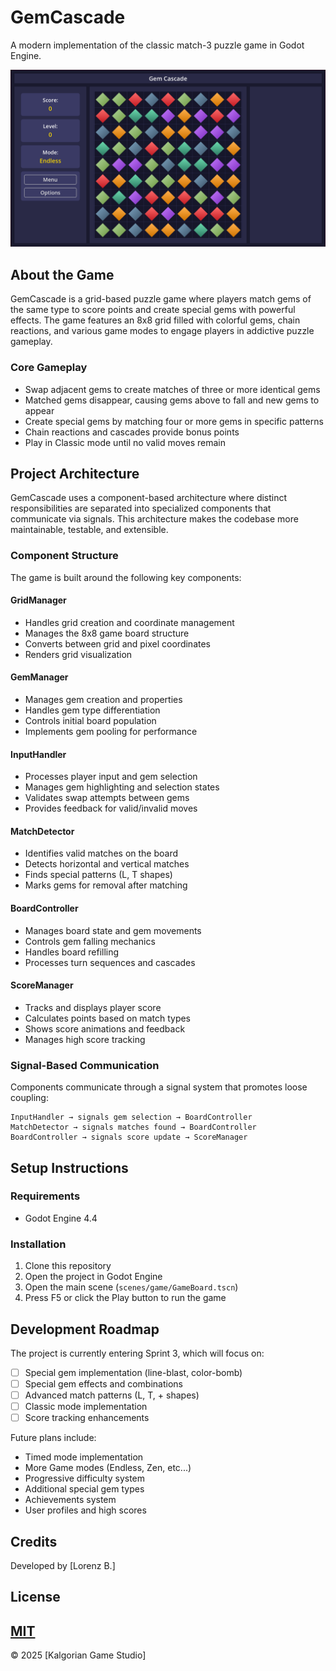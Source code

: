 # GemCascade

A modern implementation of the classic match-3 puzzle game in Godot Engine.

![GemCascade Game](docs/gemcascade-gameview.png)

## About the Game

GemCascade is a grid-based puzzle game where players match gems of the same type to score points and create special gems with powerful effects. The game features an 8x8 grid filled with colorful gems, chain reactions, and various game modes to engage players in addictive puzzle gameplay.

### Core Gameplay

- Swap adjacent gems to create matches of three or more identical gems
- Matched gems disappear, causing gems above to fall and new gems to appear
- Create special gems by matching four or more gems in specific patterns
- Chain reactions and cascades provide bonus points
- Play in Classic mode until no valid moves remain

## Project Architecture

GemCascade uses a component-based architecture where distinct responsibilities are separated into specialized components that communicate via signals. This architecture makes the codebase more maintainable, testable, and extensible.

### Component Structure

The game is built around the following key components:

#### GridManager
- Handles grid creation and coordinate management
- Manages the 8x8 game board structure
- Converts between grid and pixel coordinates
- Renders grid visualization

#### GemManager
- Manages gem creation and properties
- Handles gem type differentiation
- Controls initial board population
- Implements gem pooling for performance

#### InputHandler
- Processes player input and gem selection
- Manages gem highlighting and selection states
- Validates swap attempts between gems
- Provides feedback for valid/invalid moves

#### MatchDetector
- Identifies valid matches on the board
- Detects horizontal and vertical matches
- Finds special patterns (L, T shapes)
- Marks gems for removal after matching

#### BoardController
- Manages board state and gem movements
- Controls gem falling mechanics
- Handles board refilling
- Processes turn sequences and cascades

#### ScoreManager
- Tracks and displays player score
- Calculates points based on match types
- Shows score animations and feedback
- Manages high score tracking

### Signal-Based Communication

Components communicate through a signal system that promotes loose coupling:

```
InputHandler → signals gem selection → BoardController
MatchDetector → signals matches found → BoardController
BoardController → signals score update → ScoreManager
```

## Setup Instructions

### Requirements

- Godot Engine 4.4

### Installation

1. Clone this repository
2. Open the project in Godot Engine
3. Open the main scene (`scenes/game/GameBoard.tscn`)
4. Press F5 or click the Play button to run the game

## Development Roadmap

The project is currently entering Sprint 3, which will focus on:

-[ ] Special gem implementation (line-blast, color-bomb)
-[ ] Special gem effects and combinations
-[ ] Advanced match patterns (L, T, + shapes)
-[ ] Classic mode implementation
-[ ] Score tracking enhancements

Future plans include:
- Timed mode implementation
- More Game modes (Endless, Zen, etc...)
- Progressive difficulty system
- Additional special gem types
- Achievements system
- User profiles and high scores

## Credits

Developed by [Lorenz B.]

## License

[MIT](docs/LICENSE.txt)
---

© 2025 [Kalgorian Game Studio]
